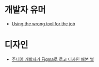 # 개발자 유머
- [Using the wrong tool for the job](https://deepu.tech/reflection-on-golang/)


# 디자인
- [주니어 개발자가 Figma로 로고 디자인 해본 썰](https://wormwlrm.github.io/2020/12/27/Refatoring-Logo-with-Figma.html?fbclid=IwAR2pJYV1M1roO5N6QogL8vkzHhAk4Bfxeoxs40qqjxKUjDqCLD18eDKtkRk)
